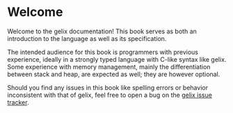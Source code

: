 # Welcome

Welcome to the gelix documentation! 
This book serves as both an introduction to the language as well as its specification.

The intended audience for this book is programmers with previous experience,
ideally in a strongly typed language with C-like syntax like gelix.
Some experience with memory management, mainly the differentiation between stack
and heap, are expected as well; they are however optional.

Should you find any issues in this book like spelling errors or behavior 
inconsistent with that of gelix, feel free to open a bug on the
[gelix issue tracker](https://gitea.angm.xyz/ellie/gelixrs).
